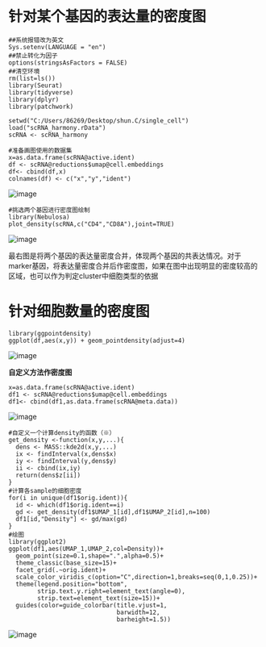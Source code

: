 # 针对某个基因的表达量的密度图
```
##系统报错改为英文
Sys.setenv(LANGUAGE = "en")
##禁止转化为因子
options(stringsAsFactors = FALSE)
##清空环境
rm(list=ls())
library(Seurat)
library(tidyverse)
library(dplyr)
library(patchwork)

setwd("C:/Users/86269/Desktop/shun.C/single_cell")
load("scRNA_harmony.rData")
scRNA <- scRNA_harmony

#准备画图使用的数据集
x=as.data.frame(scRNA@active.ident)
df <- scRNA@reductions$umap@cell.embeddings
df<- cbind(df,x)
colnames(df) <- c("x","y","ident")
```
![image](https://user-images.githubusercontent.com/112565216/188883038-1cef0e04-c440-4322-912d-e8e43b7e8d88.png)

```
#挑选两个基因进行密度图绘制
library(Nebulosa)
plot_density(scRNA,c("CD4","CD8A"),joint=TRUE)

```
![image](https://user-images.githubusercontent.com/112565216/188883276-f0841757-beb2-4b67-811f-9a323dbf86c3.png)

最右图是将两个基因的表达量密度合并，体现两个基因的共表达情况。对于marker基因，将表达量密度合并后作密度图，如果在图中出现明显的密度较高的区域，也可以作为判定cluster中细胞类型的依据

# 针对细胞数量的密度图
```
library(ggpointdensity)
ggplot(df,aes(x,y)) + geom_pointdensity(adjust=4)
```
![image](https://user-images.githubusercontent.com/112565216/188883872-84bea81f-7401-4189-9073-4dac723bd77e.png)

**自定义方法作密度图**
```
x=as.data.frame(scRNA@active.ident)
df1 <- scRNA@reductions$umap@cell.embeddings
df1<- cbind(df1,as.data.frame(scRNA@meta.data))
```
![image](https://user-images.githubusercontent.com/112565216/189041820-59ac0cf4-98b1-4e46-8c23-92dcc558bc37.png)

```
#自定义一个计算density的函数（※）
get_density <-function(x,y,...){
  dens <- MASS::kde2d(x,y,...)
  ix <- findInterval(x,dens$x)
  iy <- findInterval(y,dens$y)
  ii <- cbind(ix,iy)
  return(dens$z[ii])
}
#计算各sample的细胞密度
for(i in unique(df1$orig.ident)){
  id <- which(df1$orig.ident==i)
  gd <- get_density(df1$UMAP_1[id],df1$UMAP_2[id],n=100)
  df1[id,"Density"] <- gd/max(gd)
}
#绘图
library(ggplot2)
ggplot(df1,aes(UMAP_1,UMAP_2,col=Density))+
  geom_point(size=0.1,shape=".",alpha=0.5)+
  theme_classic(base_size=15)+
  facet_grid(.~orig.ident)+
  scale_color_viridis_c(option="C",direction=1,breaks=seq(0,1,0.25))+
  theme(legend.position="bottom",
        strip.text.y.right=element_text(angle=0),
        strip.text=element_text(size=15))+
  guides(color=guide_colorbar(title.vjust=1,
                              barwidth=12,
                              barheight=1.5))
```
![image](https://user-images.githubusercontent.com/112565216/189042087-2d106806-edc3-4d1b-9309-886919c38b95.png)
